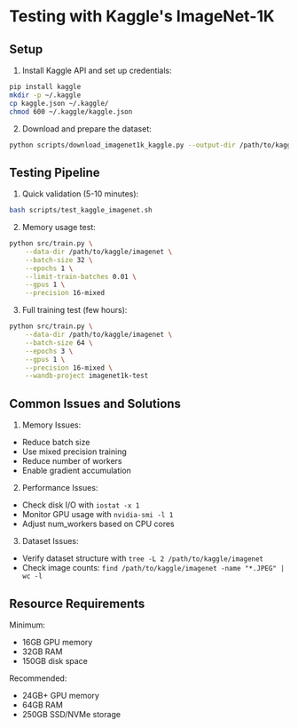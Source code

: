 # Testing with Kaggle's ImageNet-1K

## Setup

1. Install Kaggle API and set up credentials:
```bash
pip install kaggle
mkdir -p ~/.kaggle
cp kaggle.json ~/.kaggle/
chmod 600 ~/.kaggle/kaggle.json
```

2. Download and prepare the dataset:
```bash
python scripts/download_imagenet1k_kaggle.py --output-dir /path/to/kaggle/imagenet
```

## Testing Pipeline

1. Quick validation (5-10 minutes):
```bash
bash scripts/test_kaggle_imagenet.sh
```

2. Memory usage test:
```bash
python src/train.py \
    --data-dir /path/to/kaggle/imagenet \
    --batch-size 32 \
    --epochs 1 \
    --limit-train-batches 0.01 \
    --gpus 1 \
    --precision 16-mixed
```

3. Full training test (few hours):
```bash
python src/train.py \
    --data-dir /path/to/kaggle/imagenet \
    --batch-size 64 \
    --epochs 3 \
    --gpus 1 \
    --precision 16-mixed \
    --wandb-project imagenet1k-test
```

## Common Issues and Solutions

1. Memory Issues:
- Reduce batch size
- Use mixed precision training
- Reduce number of workers
- Enable gradient accumulation

2. Performance Issues:
- Check disk I/O with `iostat -x 1`
- Monitor GPU usage with `nvidia-smi -l 1`
- Adjust num_workers based on CPU cores

3. Dataset Issues:
- Verify dataset structure with `tree -L 2 /path/to/kaggle/imagenet`
- Check image counts: `find /path/to/kaggle/imagenet -name "*.JPEG" | wc -l`

## Resource Requirements

Minimum:
- 16GB GPU memory
- 32GB RAM
- 150GB disk space

Recommended:
- 24GB+ GPU memory
- 64GB RAM
- 250GB SSD/NVMe storage 